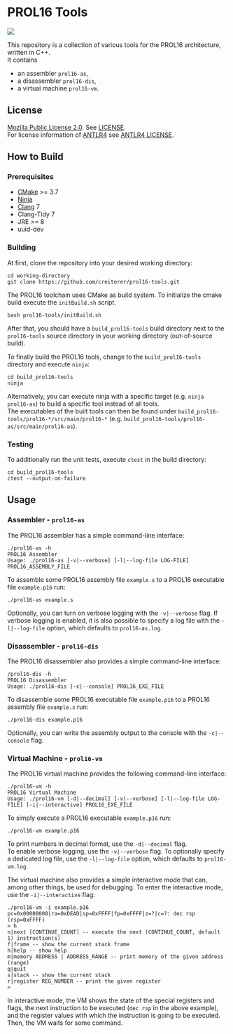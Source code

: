 # PROL16 Tools

![](https://github.com/creiterer/prol16-tools/workflows/CI/badge.svg)

This repository is a collection of various tools for the PROL16 architecture, written in C++.  
It contains 
* an assembler `prol16-as`, 
* a disassembler `prol16-dis`, 
* a virtual machine `prol16-vm`.

## License

[Mozilla Public License 2.0](https://choosealicense.com/licenses/mpl-2.0/). See [LICENSE](LICENSE).  
For license information of [ANTLR4](https://github.com/antlr/antlr4) see [ANTLR4 LICENSE](https://github.com/antlr/antlr4/blob/master/LICENSE.txt).

## How to Build

### Prerequisites

* [CMake](https://cmake.org/) >= 3.7
* [Ninja](https://ninja-build.org/)
* [Clang](https://clang.llvm.org/) 7
* Clang-Tidy 7
* JRE >= 8
* uuid-dev

### Building

At first, clone the repository into your desired working directory:

```
cd working-directory
git clone https://github.com/creiterer/prol16-tools.git
```

The PROL16 toolchain uses CMake as build system. To initialize the cmake build execute the `initBuild.sh` script.

```
bash prol16-tools/initBuild.sh
```

After that, you should have a `build_prol16-tools` build directory next to the `prol16-tools` source directory in your working directory (out-of-source build).

To finally build the PROL16 tools, change to the `build_prol16-tools` directory and execute `ninja`:

```
cd build_prol16-tools
ninja
```

Alternatively, you can execute ninja with a specific target (e.g. `ninja prol16-as`) to build a specific tool instead of all tools.  
The executables of the built tools can then be found under `build_prol16-tools/prol16-*/src/main/prol16-*` (e.g. `build_prol16-tools/prol16-as/src/main/prol16-as`).

### Testing

To additionally run the unit tests, execute `ctest` in the build directory:

```
cd build_prol16-tools
ctest --output-on-failure
```

## Usage

### Assembler - `prol16-as`
The PROL16 assembler has a simple command-line interface:

```
./prol16-as -h
PROL16 Assembler
Usage: ./prol16-as [-v|--verbose] [-l|--log-file LOG-FILE] PROL16_ASSEMBLY_FILE
```

To assemble some PROL16 assembly file `example.s` to a PROL16 executable file `example.p16` run:

```
./prol16-as example.s
```

Optionally, you can turn on verbose logging with the `-v|--verbose` flag. 
If verbose logging is enabled, it is also possible to specify a log file with the `-l|--log-file` option, which defaults to `prol16-as.log`.

### Disassembler - `prol16-dis`
The PROL16 disassembler also provides a simple command-line interface:

```
/prol16-dis -h
PROL16 Disassembler
Usage: ./prol16-dis [-c|--console] PROL16_EXE_FILE
```

To disassemble some PROL16 executable file `example.p16` to a PROL16 assembly file `example.s` run:

```
./prol16-dis example.p16
```

Optionally, you can write the assembly output to the console with the `-c|--console` flag.


### Virtual Machine - `prol16-vm`
The PROL16 virtual machine provides the following command-line interface:

```
./prol16-vm -h
PROL16 Virtual Machine
Usage: ./prol16-vm [-d|--decimal] [-v|--verbose] [-l|--log-file LOG-FILE] [-i|--interactive] PROL16_EXE_FILE
```

To simply execute a PROL16 executable `example.p16` run:

```
./prol16-vm example.p16
```

To print numbers in decimal format, use the `-d|--decimal` flag.  
To enable verbose logging, use the `-v|--verbose` flag. To optionally specify a dedicated log file, use the `-l|--log-file` option, which defaults to `prol16-vm.log`.

The virtual machine also provides a simple interactive mode that can, among other things, be used for debugging. 
To enter the interactive mode, use the `-i|--interactive` flag:

```
./prol16-vm -i example.p16
pc=0x00000000|ra=0xDEAD|sp=0xFFFF|fp=0xFFFF|z=?|c=?: dec rsp             (rsp=0xFFFF)
> h
n|next [CONTINUE_COUNT] -- execute the next (CONTINUE_COUNT, default 1) instruction(s)
f|frame -- show the current stack frame
h|help -- show help
m|memory ADDRESS | ADDRESS_RANGE -- print memory of the given address (range)
q|quit 
s|stack -- show the current stack
r|register REG_NUMBER -- print the given register
> 
```

In interactive mode, the VM shows the state of the special registers and flags, the next instruction to be executed (`dec rsp` in the above example), and the register values with which the instruction is going to be executed. Then, the VM waits for some command.
